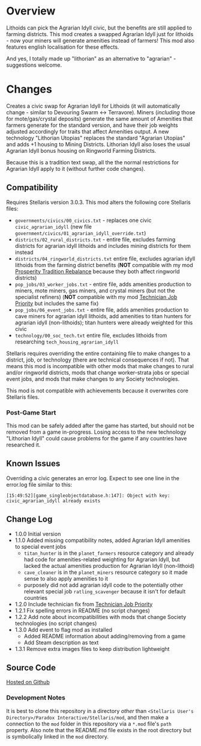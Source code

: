 # Overview

Lithoids can pick the Agrarian Idyll civic, but the benefits are still applied to farming districts.  This mod creates a swapped Agrarian Idyll just for lithoids - now your miners will generate amenities instead of farmers!  This mod also features english localisation for these effects.

And yes, I totally made up "lithorian" as an alternative to "agrarian" - suggestions welcome.

# Changes

Creates a civic swap for Agrarian Idyll for Lithoids (it will automatically change - similar to Devouring Swarm <-> Terravore).  Miners (_including_ those for mote/gas/crystal deposits) generate the same amount of Amenities that farmers generate for the standard version, and have their job weights adjusted accordingly for traits that affect Amenities output.  A new technology "Lithorian Utopias" replaces the standard "Agrarian Utopias" and adds +1 housing to Mining Districts.  Lithorian Idyll also loses the usual Agrarian Idyll bonus housing on Ringworld Farming Districts.

Because this is a tradition text swap, all the the normal restrictions for Agrarian Idyll apply to it (without further code changes).

## Compatibility

Requires Stellaris version 3.0.3. This mod alters the following core Stellaris files:

* `governments/civics/00_civics.txt` - replaces one civic `civic_agrarian_idyll` (new file `government/civics/01_agrarian_idyll_override.txt`)
* `districts/02_rural_districts.txt` - entire file, excludes farming districts for agrarian idyll lithoids and includes mining districts for them instead
* `districts/04_ringworld_districts.txt` entire file, excludes agrarian idyll lithoids from the farming district benefits (**NOT** compatible with my mod [Prosperity Tradition Rebalance](https://steamcommunity.com/sharedfiles/filedetails/?id=2497266630) because they both affect ringworld districts)
* `pop_jobs/03_worker_jobs.txt` - entire file, adds amenities production to miners, mote miners, gas miners, and crystal miners (but not the specialist refiners) (**NOT** compatible with my mod [Technician Job Priority](https://steamcommunity.com/sharedfiles/filedetails/?id=2484702578) but includes the same fix)
* `pop_jobs/06_event_jobs.txt` - entire file, adds amenities production to cave miners for agrarian idyll lithoids, add amenities to titan hunters for agrarian idyll (non-lithoids); titan hunters were already weighted for this civic
* `technology/00_soc_tech.txt` entire file, excludes lithoids from researching `tech_housing_agrarian_idyll`

Stellaris requires overriding the entire containing file to make changes to a district, job, or technology (there are technical consequences if not). That means this mod is incompatible with other mods that make changes to rural and/or ringworld districts, mods that change worker-strata jobs or special event jobs, and mods that make changes to any Society technologies.

This mod is not compatible with achievements because it overwrites core Stellaris files.

### Post-Game Start

This mod can be safely added after the game has started, but should not be removed from a game in-progress.  Losing access to the new technology "Lithorian Idyll" could cause problems for the game if any countries have researched it.

## Known Issues

Overriding a civic generates an error log. Expect to see one line in the error.log file similar to this:

```
[15:49:52][game_singleobjectdatabase.h:147]: Object with key: civic_agrarian_idyll already exists
```

## Change Log

* 1.0.0 Initial version
* 1.1.0 Added missing compatibility notes, added Agrarian Idyll amenities to special event jobs
    * `titan_hunter` is in the `planet_farmers` resource category and already had code for amenities-related weighting for Agrarian Idyll, but lacked the actual amenities production for Agrarian Idyll (non-lithoid)
    * `cave_cleaner` is in the `planet_miners` resource category so it made sense to also apply amenities to it
    * purposely did not add agrarian idyll code to the potentially other relevant special job `ratling_scavenger` because it isn't for default countries
* 1.2.0 Include technician fix from [Technician Job Priority](https://steamcommunity.com/sharedfiles/filedetails/?id=2484702578)
* 1.2.1 Fix spelling errors in README (no script changes)
* 1.2.2 Add note about incompatibilities with mods that change Society technologies (no script changes)
* 1.3.0 Add event to flag mod as installed
    * Added README information about adding/removing from a game
    * Add Steam description as text
* 1.3.1 Remove extra images files to keep distribution lightweight

## Source Code

[Hosted on Github](https://github.com/corsairmarks/agrarian_idyll_lithoid)

### Development Notes

It is best to clone this repository in a directory _other_ than `<Stellaris User's Directory>/Paradox Interactive/Stellaris/mod`, and then make a connection to the `mod` folder in this repository via a `*.mod` file's `path` property.  Also note that the README.md file exists in the root directory but is symbolically linked in the `mod` directory.